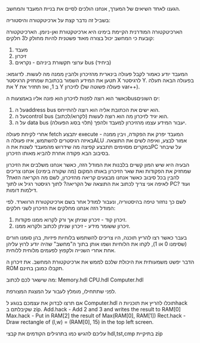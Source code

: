

הגענו לאחד השיאים של המערך, אנחנו הולכים לסיים את בניית המעבד והמחשב.


בשביל זה נדבר קצת על ארכיטקטורה והיסטוריה:


הארכיטקטורה המודרנית הקיימת בימינו היא ארכיטקטורת ואן-ניומן.
הארכיטקטורה קובעת כי המחשב יכול בצורה מאוד פשטנית להיות מחולק ל3 חלקים:
1. מעבד
2. זיכרון
3. ערוצי תקשורת ביניהם - נקראים bus (ביחיד)

המעבד יודע כאמור לקבל פעולה בינארית מהזיכרון ולהבין ממנה מה לעשות.
לדוגמא: תטען את המידע השמור בכתובת שמחזיק הרגיסטר X לרגיסטר Y. בפעולה הבאה תעלה את Y ב 1,
ואז תחזיר את Y לזיכרון (פעולה פשוטה של var++).

כאשר הוא רוצה לפנות לזיכרון הוא פונה אליו באמצעות הbusים השונים:
1. על הaddress bus הוא ישים את הכתובת אליה הוא רוצה להתייחס.
2. על הcontrol bus הוא יגיד לזיכרון מה הוא רוצה לעשות (לקרוא/לכתוב).
3. על ה data bus יעבור המידע עצמו מהזיכרון למעבד ולהפך (תלוי בסוג הפעולה).


אחרי לקיחת פעולה fetch יתבצע execute - המעבד יפרק את הפקודה, ויבין ממנה באיזה רגיסטרים להשתמש,
איזו פעולה הALU אמור לבצע, ואיפה לשים את התוצאה.
במקרים מסוימים תתבצע קפיצה מה שידרוש מהמעבד לשנות את הPC על שיבחר בסיבוב הבא פקודה אחרת להביא מאותו הזיכרון.



הבעיה היא שיש המון קשיים בלבנות את המודל הזה, כאשר אנחנו משלבים את הזיכרון שמחזיק את הפקודות
ואת שאר הזיכרון באותו המקום (מה שקורה בימינו) אנחנו צריכים להבין בכל סיבוב כאשר אנחנו מבצעים 
קריאה מהזיכרון, לשם מה הקריאה הזאת? לאיפה אני צריך לכתוב את התוצאה של הקריאה? לתוך רגיסטר 
רגיל או לתוך PC? ועוד דילמות דומות.

לשם כך נחזור טיפה בהיסטוריה, ונעבור למודל אחר בשם ארכיטקטורת הרווארד. 
לפי המודל הזה אנחנו מחלקים את הזיכרון לשני חלקים: 
1. זיכרון קוד - זיכרון שניתן אך ורק לקרוא ממנו פקודות.
2. זיכרון ששומר מידע - זיכרון שניתן לכתוב ולקרוא ממנו.

בעבר כאשר רצו להריץ תוכנה, היו צריכים להשתמש בלוחיות פיזיות, בהן סומנו חורים (שסימנו 0 או 1), 
לקחו את הלוחיות ושמו אותן בתוך ה"מחשב" שהיה יודע לרוץ עליהן אחת אחרי השנייה ולקפוץ לפעמים מלוחית ללוחית.

הדבר יפשט משמעותית את היכולת שלכם לממש את ארכיטקטורת המחשב.
את זיכרון ה ROM תקבלו כמובן בחינם.


מה שישאר לכם לכתוב:
Memory.hdl
CPU.hdl
Computer.hdl

לפני שתתחילו, מומלץ לעבור על המצגת המצורפת.



אם תרצו לבדוק את עצמכם בנוגע ל Computer.hdl תוכלו להריץ את תוכניות הhack שקיבלתם ב zip.
Add.hack - Add 2 and 3 and writes the result to RAM[0]
Max.hack - Put in RAM[2] the result of Max(RAM[0], RAM[1])
Rect.hack - Draw rectangle of (l,w) = (RAM[0], 15) in the top left screen.




עליכם להגיש כמו בתרגילים הקודמים את קבצי hdl,tst,cmp בתיקיית zip

